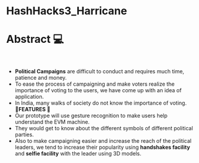 # HashHacks3_Harricane<br>

<t><t><h1>Abstract :computer:</h1> <br>
* **Political Campaigns** are difficult to conduct and requires much time, patience and money. 
*  To ease the process of campaigning and make voters realize the importance of voting to the users, we have come up with an idea of application.<br>
*  In India, many walks of society do not know the importance of voting. 
<br><t><t><t>**:pushpin:FEATURES :pushpin:**
* Our prototype will use gesture recognition to make users help understand the EVM machine. 
* They would get to know about the different symbols of different political parties.
*  Also to make campaigning easier and increase the reach of the political leaders, we tend to increase their popularity using **handshakes facility** and **selfie facility** with the leader using 3D models.

